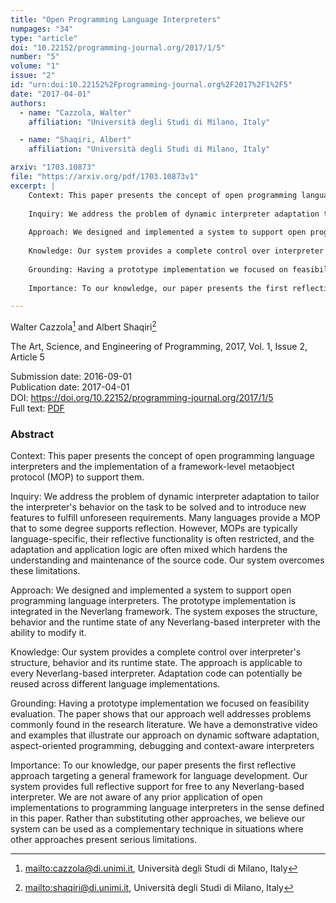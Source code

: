 ```yaml
---
title: "Open Programming Language Interpreters"
numpages: "34"
type: "article"
doi: "10.22152/programming-journal.org/2017/1/5"
number: "5"
volume: "1"
issue: "2"
id: "urn:doi:10.22152%2Fprogramming-journal.org%2F2017%2F1%2F5"
date: "2017-04-01"
authors: 
  - name: "Cazzola, Walter"
    affiliation: "Università degli Studi di Milano, Italy"

  - name: "Shaqiri, Albert"
    affiliation: "Università degli Studi di Milano, Italy"

arxiv: "1703.10873"
file: "https://arxiv.org/pdf/1703.10873v1"
excerpt: |
    Context: This paper presents the concept of open programming language interpreters and the implementation of a framework-level metaobject protocol (MOP) to support them.
    
    Inquiry: We address the problem of dynamic interpreter adaptation to tailor the interpreter's behavior on the task to be solved and to introduce new features to fulfill unforeseen requirements. Many languages provide a MOP that to some degree supports reflection. However, MOPs are typically language-specific, their reflective functionality is often restricted, and the adaptation and application logic are often mixed which hardens the understanding and maintenance of the source code. Our system overcomes these limitations.
    
    Approach: We designed and implemented a system to support open programming language interpreters. The prototype implementation is integrated in the Neverlang framework. The system exposes the structure, behavior and the runtime state of any Neverlang-based interpreter with the ability to modify it. 
    
    Knowledge: Our system provides a complete control over interpreter's structure, behavior and its runtime state. The approach is applicable to every Neverlang-based interpreter. Adaptation code can potentially be reused across different language implementations. 
    
    Grounding: Having a prototype implementation we focused on feasibility evaluation. The paper shows that our approach well addresses problems commonly found in the research literature. We have a demonstrative video and examples that illustrate our approach on dynamic software adaptation, aspect-oriented programming, debugging and context-aware interpreters
    
    Importance: To our knowledge, our paper presents the first reflective approach targeting a general framework for language development. Our system provides full reflective support for free to any Neverlang-based interpreter. We are not aware of any prior application of open implementations to programming language interpreters in the sense defined in this paper. Rather than substituting other approaches, we believe our system can be used as a complementary technique in situations where other approaches present serious limitations.

---
```

Walter Cazzola[^1] and Albert Shaqiri[^2]

The Art, Science, and Engineering of Programming, 2017, Vol. 1, Issue 2, Article 5

Submission date: 2016-09-01  
Publication date: 2017-04-01  
DOI: <https://doi.org/10.22152/programming-journal.org/2017/1/5>  
Full text: [PDF](https://arxiv.org/pdf/1703.10873v1)  


### Abstract
Context: This paper presents the concept of open programming language interpreters and the implementation of a framework-level metaobject protocol (MOP) to support them.

Inquiry: We address the problem of dynamic interpreter adaptation to tailor the interpreter's behavior on the task to be solved and to introduce new features to fulfill unforeseen requirements. Many languages provide a MOP that to some degree supports reflection. However, MOPs are typically language-specific, their reflective functionality is often restricted, and the adaptation and application logic are often mixed which hardens the understanding and maintenance of the source code. Our system overcomes these limitations.

Approach: We designed and implemented a system to support open programming language interpreters. The prototype implementation is integrated in the Neverlang framework. The system exposes the structure, behavior and the runtime state of any Neverlang-based interpreter with the ability to modify it. 

Knowledge: Our system provides a complete control over interpreter's structure, behavior and its runtime state. The approach is applicable to every Neverlang-based interpreter. Adaptation code can potentially be reused across different language implementations. 

Grounding: Having a prototype implementation we focused on feasibility evaluation. The paper shows that our approach well addresses problems commonly found in the research literature. We have a demonstrative video and examples that illustrate our approach on dynamic software adaptation, aspect-oriented programming, debugging and context-aware interpreters

Importance: To our knowledge, our paper presents the first reflective approach targeting a general framework for language development. Our system provides full reflective support for free to any Neverlang-based interpreter. We are not aware of any prior application of open implementations to programming language interpreters in the sense defined in this paper. Rather than substituting other approaches, we believe our system can be used as a complementary technique in situations where other approaches present serious limitations.


[^1]: <mailto:cazzola@di.unimi.it>, Università degli Studi di Milano, Italy
[^2]: <mailto:shaqiri@di.unimi.it>, Università degli Studi di Milano, Italy
